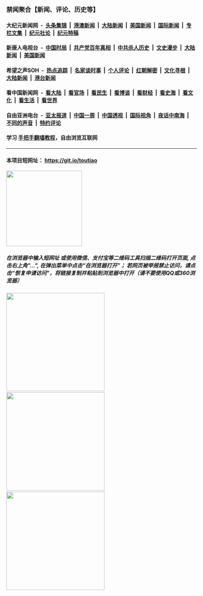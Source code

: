 ### 禁闻聚合【新闻、评论、历史等】

#### 大纪元新闻网 &nbsp;-&nbsp; [头条集锦](indexes/E头条集锦.md?t=03132102) &nbsp;|&nbsp; [港澳新闻](indexes/E港澳新闻.md?t=03132102)  &nbsp;|&nbsp; [大陆新闻](indexes/E大陆新闻.md?t=03132102) &nbsp;|&nbsp; [美国新闻](indexes/E美国新闻.md?t=03132102) &nbsp;|&nbsp; [国际新闻](indexes/E国际新闻.md?t=03132102) &nbsp;|&nbsp; [专栏文集](indexes/E专栏文集.md?t=03132102) &nbsp;|&nbsp; [纪元社论](indexes/E纪元社论.md?t=03132102) &nbsp;|&nbsp; [纪元特稿](indexes/E纪元特稿.md?t=03132102) 

#### 新唐人电视台 &nbsp;-&nbsp; [中国时局](indexes/N中国时局.md?t=03132102) &nbsp;|&nbsp; [共产党百年真相](indexes/N共产党百年真相.md?t=03132102) &nbsp;|&nbsp; [中共杀人历史](indexes/N中共杀人历史.md?t=03132102) &nbsp;|&nbsp; [文史漫步](indexes/N文史漫步.md?t=03132102) &nbsp;|&nbsp; [大陆新闻](indexes/N大陆新闻.md?t=03132102) &nbsp;|&nbsp; [美国新闻](indexes/N美国新闻.md?t=03132102)

#### 希望之声SOH &nbsp;-&nbsp; [热点追踪](indexes/H热点追踪.md?t=03132102) &nbsp;|&nbsp; [名家谈时事](indexes/H名家谈时事.md?t=03132102) &nbsp;|&nbsp; [个人评论](indexes/H个人评论.md?t=03132102)  &nbsp;|&nbsp; [红朝解密](indexes/H红朝解密.md?t=03132102) &nbsp;|&nbsp; [文化寻根](indexes/H文化寻根.md?t=03132102) &nbsp;|&nbsp; [大陆新闻](indexes/H大陆新闻.md?t=03132102) &nbsp;|&nbsp; [港台新闻](indexes/H港台新闻.md?t=03132102)

#### 看中国新闻网 &nbsp;-&nbsp; [看大陆](indexes/S看大陆.md?t=03132102) &nbsp;|&nbsp; [看官场](indexes/S看官场.md?t=03132102) &nbsp;|&nbsp; [看民生](indexes/S看民生.md?t=03132102)  &nbsp;|&nbsp; [看博谈](indexes/S看博谈.md?t=03132102) &nbsp;|&nbsp; [看财经](indexes/S看财经.md?t=03132102) &nbsp;|&nbsp; [看史海](indexes/S看史海.md?t=03132102) &nbsp;|&nbsp; [看文化](indexes/S看文化.md?t=03132102) &nbsp;|&nbsp; [看生活](indexes/S看生活.md?t=03132102) &nbsp;|&nbsp; [看世界](indexes/S看世界.md?t=03132102)

#### 自由亚洲电台 &nbsp;-&nbsp; [亚太报道](indexes/R亚太报道.md?t=03132102) &nbsp;|&nbsp; [中国一周](indexes/R中国一周.md?t=03132102) &nbsp;|&nbsp; [中国透视](indexes/R中国透视.md?t=03132102)  &nbsp;|&nbsp; [国际视角](indexes/R国际视角.md?t=03132102) &nbsp;|&nbsp; [夜话中南海](indexes/R夜话中南海.md?t=03132102) &nbsp;|&nbsp; [不同的声音](indexes/R不同的声音.md?t=03132102) &nbsp;|&nbsp; [特约评论](indexes/R特约评论.md?t=03132102)

#### 学习 [手把手翻墙教程](https://github.com/gfw-breaker/guides/wiki)，自由浏览互联网

----

#### 本项目短网址： https://git.io/toutiao
<img src="https://raw.githubusercontent.com/gfw-breaker/banned-news/master/scripts/img/qr.png" width="200px"/>  

##### 在浏览器中输入短网址 或使用微信、支付宝等二维码工具扫描二维码打开页面, 点击右上角"...", 在弹出菜单中点击“在浏览器打开”； 若网页被举报禁止访问，请点击“恢复申请访问”，将链接复制并粘贴到浏览器中打开（请不要使用QQ或360浏览器）

<img src="https://raw.githubusercontent.com/gfw-breaker/banned-news/master/scripts/img/1.png" width="260px"/> &nbsp; <img src="https://raw.githubusercontent.com/gfw-breaker/banned-news/master/scripts/img/2.png" width="260px"/> &nbsp; <img src="https://raw.githubusercontent.com/gfw-breaker/banned-news/master/scripts/img/3.png" width="260px"/>
